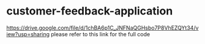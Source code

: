 # customer-feedback-application
https://drive.google.com/file/d/1chBA6p1C_JNFNaQGHsbo7P8VhEZQYt34/view?usp=sharing
please refer to this link for the full code
